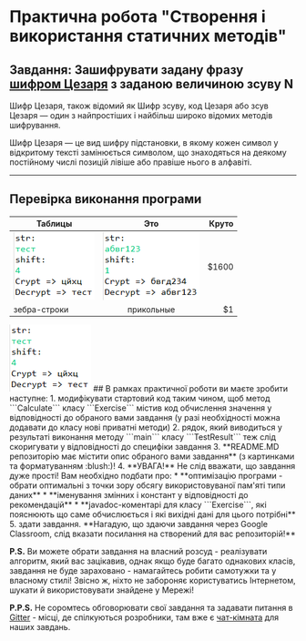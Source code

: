 # Практична робота "Створення і використання статичних методів"
## Завдання: Зашифрувати задану фразу [шифром Цезаря](https://uk.wikipedia.org/wiki/%D0%A8%D0%B8%D1%84%D1%80_%D0%A6%D0%B5%D0%B7%D0%B0%D1%80%D1%8F) з заданою величиною зсуву N
Шифр Цезаря, також відомий як Шифр зсуву, код Цезаря або зсув Цезаря — один з найпростіших і найбільш широко відомих методів шифрування.

Шифр Цезаря — це вид шифру підстановки, в якому кожен символ у відкритому тексті замінюється символом, що знаходяться на деякому постійному числі позицій лівіше або правіше нього в алфавіті.

----
## Перевірка виконання програми

| Таблицы       | Это                | Круто |
| ------------- |:------------------:| -----:|
| <img src="https://github.com/ppc-ntu-khpi/34---static-methods-coldbeatz/blob/master/Screenshot_12.png">     | <img src="https://github.com/ppc-ntu-khpi/34---static-methods-coldbeatz/blob/master/Screenshot_13.png">    | $1600 |
| зебра-строки  | прикольные         |    $1 |

<img src="https://github.com/ppc-ntu-khpi/34---static-methods-coldbeatz/blob/master/Screenshot_12.png">
## В рамках практичної роботи ви маєте зробити наступне:
1. модифікувати стартовий код таким чином, щоб метод ```Calculate``` класу ```Exercise``` містив код обчислення значення у відповідності до обраного вами завдання (у разі необхідності можна додавати до класу нові приватні методи)
2. рядок, який виводиться у результаті виконання методу ```main``` класу ```TestResult``` теж слід скоригувати у відповідності до специфіки завдання
3. **README.MD репозиторію має містити опис обраного вами завдання** (з картинками та форматуванням :blush:)!
4. **УВАГА!** Не слід вважати, що завдання дуже прості! Вам необхідно подбати про:
    * **оптимізацію програми - обрати оптимальні з точки зору обсягу використовуваної пам'яті типи даних**
    * **іменування змінних і констант у відповідності до рекомендацій**
    * **javadoc-коментарі для класу ```Exercise```, які пояснюють що саме обчислюється і які вихідні дані для цього потрібні**
5. здати завдання. **Нагадую, що здаючи завдання через Google Classroom, слід вказати посилання на створений для вас репозиторій!**

**P.S.** Ви можете обрати завдання на власний розсуд - реалізувати алгоритм, який вас зацікавив, однак якщо буде багато однакових класів, завдання не буде зараховано - намагайтесь робити самотужки та у власному стилі! Звісно ж, ніхто не забороняє користуватись Інтернетом, шукати й використовувати знайдене у Мережі!

**P.P.S.** Не соромтесь обговорювати свої завдання та задавати питання в [Gitter](https://gitter.im/PPC-SE-2020/OOP?utm_source=share-link&utm_medium=link&utm_campaign=share-link) - місці, де спілкуються розробники, там вже є [чат-кімната](https://gitter.im/PPC-SE-2020/OOP?utm_source=share-link&utm_medium=link&utm_campaign=share-link) для наших завдань.

